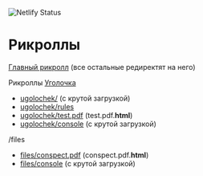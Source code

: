 ![Netlify Status](https://api.netlify.com/api/v1/badges/c1f9a2df-a33b-41f0-a071-cf8bf2b560e1/deploy-status)
# Рикроллы
[Главный рикролл](https://stalker.gq/lol) (все остальные редиректят на него)

Рикроллы [Уголочка](https://gmodugolochek.ru/)
- [ugolochek/](https://stalker.gq/ugolochek/) (с крутой загрузкой)
- [ugolochek/rules](https://stalker.gq/ugolochek/rules)
- [ugolochek/test.pdf](https://stalker.gq/ugolochek/test.pdf) (test.pdf.**html**)
- [ugolochek/console](https://stalker.gq/ugolochek/console) (с крутой загрузкой)

/files
- [files/conspect.pdf](https://stalker.gq/files/conspect.pdf) (conspect.pdf.**html**)
- [files/console](https://stalker.gq/files/console) (с крутой загрузкой)
